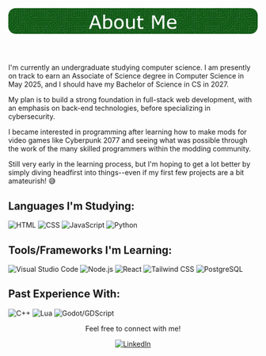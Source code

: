 <header align="center">
    <img src="./github-header-image.webp" alt="About Me">
</header>

<main>
    <p>I'm currently an undergraduate studying computer science. I am presently on track to earn an Associate of Science degree in Computer Science in May 2025, and I should have my Bachelor of Science in CS in 2027.</p>
    <p>My plan is to build a strong foundation in full-stack web development, with an emphasis on back-end technologies, before specializing in cybersecurity.</p>
    <p>I became interested in programming after learning how to make mods for video games like Cyberpunk 2077 and seeing what was possible through the work of the many skilled programmers within the modding community.</p>
    <p>Still very early in the learning process, but I'm hoping to get a lot better by simply diving headfirst into things--even if my first few projects are a bit amateurish! 😅</p>
</main>

## **Languages I'm Studying:**
<div>
    <img src="https://cdn.jsdelivr.net/gh/devicons/devicon@latest/icons/html5/html5-original.svg" height="50" title="HTML" alt="HTML"/>
    <img src="https://cdn.jsdelivr.net/gh/devicons/devicon@latest/icons/css3/css3-original.svg" height="50" title="CSS" alt="CSS"/>
    <img src="https://cdn.jsdelivr.net/gh/devicons/devicon@latest/icons/javascript/javascript-original.svg" height="50" title="JavaScript" alt="JavaScript"/>
    <img src="https://cdn.jsdelivr.net/gh/devicons/devicon@latest/icons/python/python-original.svg" height="50" title="Python" alt="Python"/>
</div>

## **Tools/Frameworks I'm Learning:**
<div>
    <img src="https://cdn.jsdelivr.net/gh/devicons/devicon@latest/icons/vscode/vscode-original.svg" height="50" title="Visual Studio Code" alt="Visual Studio Code"/>
    <img src="https://cdn.jsdelivr.net/gh/devicons/devicon@latest/icons/nodejs/nodejs-original.svg" height="50" title="Node.js" alt="Node.js"/>
    <img src="https://cdn.jsdelivr.net/gh/devicons/devicon@latest/icons/react/react-original.svg" height="50" title="React" alt="React"/>
    <img src="https://cdn.jsdelivr.net/gh/devicons/devicon@latest/icons/tailwindcss/tailwindcss-original.svg" height="50" title="Tailwind CSS" alt="Tailwind CSS"/>
    <img src="https://cdn.jsdelivr.net/gh/devicons/devicon@latest/icons/postgresql/postgresql-original.svg" height="50" title="PostgreSQL" alt="PostgreSQL"/>
</div>

## **Past Experience With:**
<div>
    <img src="https://cdn.jsdelivr.net/gh/devicons/devicon@latest/icons/cplusplus/cplusplus-original.svg" height="50" title="C++" alt="C++"/>
    <img src="https://cdn.jsdelivr.net/gh/devicons/devicon@latest/icons/lua/lua-original.svg" height="50" title="Lua" alt="Lua"/>
    <img src="https://cdn.jsdelivr.net/gh/devicons/devicon@latest/icons/godot/godot-original.svg" height="50" title="Godot/GDScript" alt="Godot/GDScript"/>
</div>

<div align="center">
  <p>Feel free to connect with me!</p>
  <a href="https://www.linkedin.com/in/matthew-c-pendergast" target="_blank">
    <img src="https://cdn.jsdelivr.net/gh/devicons/devicon@latest/icons/linkedin/linkedin-original.svg" height="50" title="LinkedIn" alt="LinkedIn"/>
  </a>
</div>
